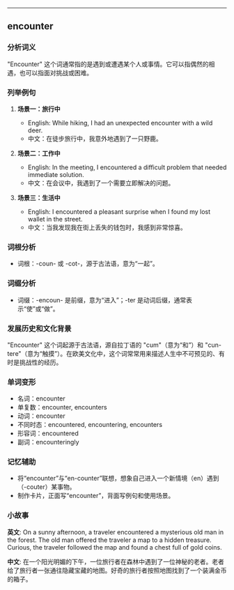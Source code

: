 
---------------
## encounter
### 分析词义
"Encounter" 这个词通常指的是遇到或遭遇某个人或事情。它可以指偶然的相遇，也可以指面对挑战或困难。

### 列举例句
1. **场景一：旅行中**
   - English: While hiking, I had an unexpected encounter with a wild deer.
   - 中文：在徒步旅行中，我意外地遇到了一只野鹿。

2. **场景二：工作中**
   - English: In the meeting, I encountered a difficult problem that needed immediate solution.
   - 中文：在会议中，我遇到了一个需要立即解决的问题。

3. **场景三：生活中**
   - English: I encountered a pleasant surprise when I found my lost wallet in the street.
   - 中文：当我发现我在街上丢失的钱包时，我感到非常惊喜。

### 词根分析
- 词根：-coun- 或 -cot-，源于古法语，意为“一起”。

### 词缀分析
- 词缀：-encoun- 是前缀，意为“进入”；-ter 是动词后缀，通常表示“使”或“做”。

### 发展历史和文化背景
"Encounter" 这个词起源于古法语，源自拉丁语的 "cum"（意为“和”）和 "cun-tere"（意为“触摸”）。在欧美文化中，这个词常常用来描述人生中不可预见的、有时是挑战性的经历。

### 单词变形
- 名词：encounter
- 单复数：encounter, encounters
- 动词：encounter
- 不同时态：encountered, encountering, encounters
- 形容词：encountered
- 副词：encounteringly

### 记忆辅助
- 将“encounter”与“en-counter”联想，想象自己进入一个新情境（en）遇到（-couter）某事物。
- 制作卡片，正面写“encounter”，背面写例句和使用场景。

### 小故事
**英文**:
On a sunny afternoon, a traveler encountered a mysterious old man in the forest. The old man offered the traveler a map to a hidden treasure. Curious, the traveler followed the map and found a chest full of gold coins.

**中文**:
在一个阳光明媚的下午，一位旅行者在森林中遇到了一位神秘的老者。老者给了旅行者一张通往隐藏宝藏的地图。好奇的旅行者按照地图找到了一个装满金币的箱子。

